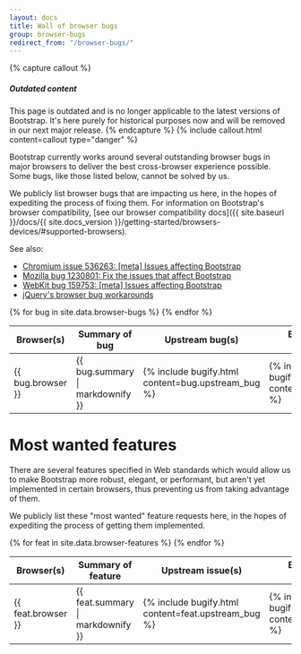 ```yaml
---
layout: docs
title: Wall of browser bugs
group: browser-bugs
redirect_from: "/browser-bugs/"
---
```


{% capture callout %}

##### Outdated content

This page is outdated and is no longer applicable to the latest versions of Bootstrap. It's here
purely for historical purposes now and will be removed in our next major release. {% endcapture %}
{% include callout.html content=callout type="danger" %}

Bootstrap currently works around several outstanding browser bugs in major browsers to deliver the
best cross-browser experience possible. Some bugs, like those listed below, cannot be solved by us.

We publicly list browser bugs that are impacting us here, in the hopes of expediting the process of
fixing them. For information on Bootstrap's browser compatibility, [see our browser compatibility
docs]({{ site.baseurl }}/docs/{{ site.docs_version
}}/getting-started/browsers-devices/#supported-browsers).

See also:

- [Chromium issue 536263: [meta] Issues affecting
  Bootstrap](https://bugs.chromium.org/p/chromium/issues/detail?id=536263)
- [Mozilla bug 1230801: Fix the issues that affect
  Bootstrap](https://bugzilla.mozilla.org/show_bug.cgi?id=1230801)
- [WebKit bug 159753: [meta] Issues affecting
  Bootstrap](https://bugs.webkit.org/show_bug.cgi?id=159753)
- [jQuery's browser bug workarounds](https://docs.google.com/document/d/1LPaPA30bLUB_publLIMF0RlhdnPx_ePXm7oW02iiT6o)

<table class="bd-browser-bugs table table-bordered table-hover">
  <thead>
    <tr>
      <th>Browser(s)</th>
      <th>Summary of bug</th>
      <th>Upstream bug(s)</th>
      <th>Bootstrap issue(s)</th>
    </tr>
  </thead>
  <tbody>
    {% for bug in site.data.browser-bugs %}
    <tr>
      <td>{{ bug.browser }}</td>
      <td>{{ bug.summary | markdownify }}</td>
      <td>{% include bugify.html content=bug.upstream_bug %}</td>
      <td>{% include bugify.html content=bug.origin %}</td>
    </tr>
    {% endfor %}
  </tbody>
</table>

# Most wanted features

There are several features specified in Web standards which would allow us to make Bootstrap more
robust, elegant, or performant, but aren't yet implemented in certain browsers, thus preventing us
from taking advantage of them.

We publicly list these "most wanted" feature requests here, in the hopes of expediting the process
of getting them implemented.

<table class="bd-browser-bugs table table-bordered table-hover">
  <thead>
    <tr>
      <th>Browser(s)</th>
      <th>Summary of feature</th>
      <th>Upstream issue(s)</th>
      <th>Bootstrap issue(s)</th>
    </tr>
  </thead>
  <tbody>
    {% for feat in site.data.browser-features %}
    <tr>
      <td>{{ feat.browser }}</td>
      <td>{{ feat.summary | markdownify }}</td>
      <td>{% include bugify.html content=feat.upstream_bug %}</td>
      <td>{% include bugify.html content=feat.origin %}</td>
    </tr>
    {% endfor %}
  </tbody>
</table>
